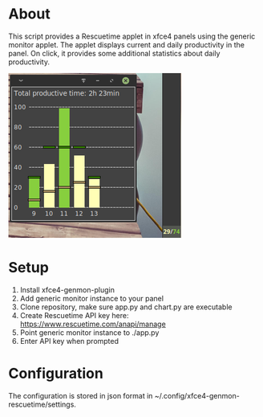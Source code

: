 # About

This script provides a Rescuetime applet in xfce4 panels using the generic monitor applet. The applet displays current and daily productivity in the panel. On click, it provides some additional statistics about daily productivity.

![](screenshot.png "Screenshot")

# Setup

1. Install xfce4-genmon-plugin
2. Add generic monitor instance to your panel
3. Clone repository, make sure app.py and chart.py are executable
4. Create Rescuetime API key here: https://www.rescuetime.com/anapi/manage
5. Point generic monitor instance to ./app.py
6. Enter API key when prompted

# Configuration

The configuration is stored in json format in ~/.config/xfce4-genmon-rescuetime/settings.
